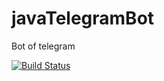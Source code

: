 # javaTelegramBot
Bot of telegram

[![Build Status](https://travis-ci.com/AshrafzyanovICL/javaTelegramBot.svg?branch=master)](https://travis-ci.com/AshrafzyanovICL/javaTelegramBot)
